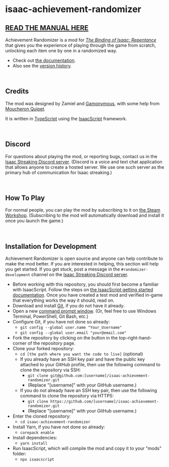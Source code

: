 # isaac-achievement-randomizer

## [READ THE MANUAL HERE](docs/about.md)

<!-- markdownlint-disable MD033 -->

Achievement Randomizer is a mod for [_The Binding of Isaac: Repentance_](https://store.steampowered.com/app/1426300/The_Binding_of_Isaac_Repentance/) that gives you the experience of playing through the game from scratch, unlocking each item one by one in a randomized way.

- Check out [the documentation](docs/about.md).
- Also see the [version history](docs/history.md).

<br>

## Credits

The mod was designed by Zamiel and [Gamonymous](https://github.com/Rchardon), with some help from [Moucheron Quipet](https://www.twitch.tv/moucheronquipet).

It is written in [TypeScript](https://www.typescriptlang.org/) using the [IsaacScript](https://isaacscript.github.io/) framework.

<br>

## Discord

For questions about playing the mod, or reporting bugs, contact us in the [Isaac Streaking Discord server](https://discord.gg/GwhUeQjHTF). (Discord is a voice and text chat application that allows anyone to create a hosted server. We use one such server as the primary hub of communication for Isaac streaking.)

<br>

## How To Play

For normal people, you can play the mod by subscribing to it on [the Steam Workshop](https://steamcommunity.com/sharedfiles/filedetails/?id=3050399093). (Subscribing to the mod will automatically download and install it once you launch the game.)

<br>

## Installation for Development

Achievement Randomizer is open source and anyone can help contribute to make the mod better. If you are interested in helping, this section will help you get started. If you get stuck, post a message in the `#randomizer-development` channel on the [Isaac Streaking Discord server](https://discord.gg/GwhUeQjHTF).

- Before working with this repository, you should first become a familiar with IsaacScript. Follow the steps on [the IsaacScript getting started documentation](https://isaacscript.github.io/docs/getting-started). Once you have created a test mod and verified in-game that everything works the way it should, read on.
- Download and install [Git](https://git-scm.com/), if you do not have it already.
- Open a new [command prompt window](https://www.howtogeek.com/235101/10-ways-to-open-the-command-prompt-in-windows-10/). (Or, feel free to use Windows Terminal, PowerShell, Git Bash, etc.)
- Configure Git, if you have not done so already:
  - `git config --global user.name "Your_Username"`
  - `git config --global user.email "your@email.com"`
- Fork the repository by clicking on the button in the top-right-hand-corner of the repository page.
- Clone your forked repository:
  - `cd [the path where you want the code to live]` (optional)
  - If you already have an SSH key pair and have the public key attached to your GitHub profile, then use the following command to clone the repository via SSH:
    - `git clone git@github.com:[username]/isaac-achievement-randomizer.git`
    - (Replace "[username]" with your GitHub username.)
  - If you do not already have an SSH key pair, then use the following command to clone the repository via HTTPS:
    - `git clone https://github.com/[username]/isaac-achievement-randomizer.git`
    - (Replace "[username]" with your GitHub username.)
- Enter the cloned repository:
  - `cd isaac-achievement-randomizer`
- Install Yarn, if you have not done so already:
  - `corepack enable`
- Install dependencies:
  - `yarn install`
- Run IsaacScript, which will compile the mod and copy it to your "mods" folder:
  - `npx isaacscript`
